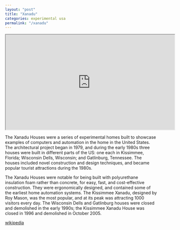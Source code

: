 ```yaml
---
layout: "post"
title: "Xanadu"
categories: experimental usa
permalink: "/xanadu"
---
```


<iframe width="560" height= "315" overflow= "hidden" src="https://www.youtube.com/embed/8E03DaDCog4?si=rk3zRMP9_8siefou" title="YouTube video player" frameborder="2" allow="accelerometer; autoplay; clipboard-write; encrypted-media; gyroscope; picture-in-picture; web-share" allowfullscreen></iframe>

The Xanadu Houses were a series of experimental homes built to showcase examples of computers and automation in the home in the United States. The architectural project began in 1979, and during the early 1980s three houses were built in different parts of the US: one each in Kissimmee, Florida; Wisconsin Dells, Wisconsin; and Gatlinburg, Tennessee. The houses included novel construction and design techniques, and became popular tourist attractions during the 1980s.

The Xanadu Houses were notable for being built with polyurethane insulation foam rather than concrete, for easy, fast, and cost-effective construction. They were ergonomically designed, and contained some of the earliest home automation systems. The Kissimmee Xanadu, designed by Roy Mason, was the most popular, and at its peak was attracting 1000 visitors every day. The Wisconsin Dells and Gatlinburg houses were closed and demolished in the early 1990s; the Kissimmee Xanadu House was closed in 1996 and demolished in October 2005.

[wikipedia](https://en.m.wikipedia.org/wiki/Xanadu_Houses)
